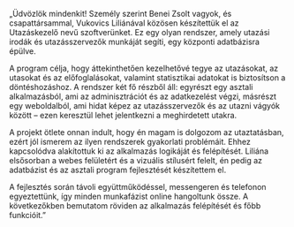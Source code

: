 „Üdvözlök mindenkit!
Személy szerint Benei Zsolt vagyok, és csapattársammal, Vukovics Liliánával közösen készítettük el az Utazáskezelő nevű szoftverünket.
Ez egy olyan rendszer, amely utazási irodák és utazásszervezők munkáját segíti, egy központi adatbázisra épülve.

A program célja, hogy áttekinthetően kezelhetővé tegye az utazásokat, az utasokat és az előfoglalásokat, valamint statisztikai adatokat is biztosítson a döntéshozáshoz.
A rendszer két fő részből áll:
egyrészt egy asztali alkalmazásból, ami az adminisztrációt és az adatkezelést végzi,
másrészt egy weboldalból, ami hidat képez az utazásszervezők és az utazni vágyók között – ezen keresztül lehet jelentkezni a meghirdetett utakra.

A projekt ötlete onnan indult, hogy én magam is dolgozom az utaztatásban, ezért jól ismerem az ilyen rendszerek gyakorlati problémáit.
Ehhez kapcsolódva alakítottuk ki az alkalmazás logikáját és felépítését.
Liliána elsősorban a webes felületért és a vizuális stílusért felelt,
én pedig az adatbázist és az asztali program fejlesztését készítettem el.

A fejlesztés során távoli együttműködéssel, messengeren és telefonon egyeztettünk, így minden munkafázist online hangoltunk össze.
A következőkben bemutatom röviden az alkalmazás felépítését és főbb funkcióit.”
